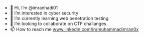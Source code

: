 - 👋 Hi, I’m @imranhadi01
- 👀 I’m interested in cyber security
- 🌱 I’m currently learning web penetration testing
- 💞️ I’m looking to collaborate on CTF challanges
- 📫 How to reach me www.linkedin.com/in/muhammadimran0x

<!---
imranhadi01/imranhadi01 is a ✨ special ✨ repository because its `README.md` (this file) appears on your GitHub profile.
You can click the Preview link to take a look at your changes.
--->
